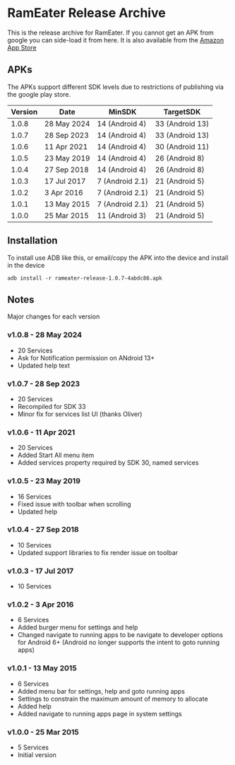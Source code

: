 # RamEater Release Archive
This is the release archive for RamEater. If you cannot get an APK from google you can side-load it from here. It is also available from the [Amazon App Store](https://www.amazon.com/Derek-Wilson-RamEater/dp/B0B1LBJYY1/) 

## APKs

The APKs support different SDK levels due to restrictions of publishing via the google play store.

| Version | Date        | MinSDK          | TargetSDK
| ------- | ----------- | --------------- | ---------------
| 1.0.8   | 28 May 2024 | 14 (Android 4)  | 33 (Android 13)
| 1.0.7   | 28 Sep 2023 | 14 (Android 4)  | 33 (Android 13)
| 1.0.6   | 11 Apr 2021 | 14 (Android 4)  | 30 (Android 11)
| 1.0.5   | 23 May 2019 | 14 (Android 4)  | 26 (Android 8)
| 1.0.4   | 27 Sep 2018 | 14 (Android 4)  | 26 (Android 8)
| 1.0.3   | 17 Jul 2017 | 7 (Android 2.1) | 21 (Android 5)
| 1.0.2   | 3 Apr 2016  | 7 (Android 2.1) | 21 (Android 5)
| 1.0.1   | 13 May 2015 | 7 (Android 2.1) | 21 (Android 5)
| 1.0.0   | 25 Mar 2015 | 11 (Android 3)  | 21 (Android 5)

## Installation

To install use ADB like this, or email/copy the APK into the device and install in the device

```
adb install -r rameater-release-1.0.7-4abdc86.apk
```

## Notes

Major changes for each version

### v1.0.8 - 28 May 2024

- 20 Services
- Ask for Notification permission on ANdroid 13+
- Updated help text

### v1.0.7 - 28 Sep 2023

- 20 Services
- Recompiled for SDK 33
- Minor fix for services list UI (thanks Oliver)

### v1.0.6 - 11 Apr 2021

- 20 Services
- Added Start All menu item
- Added services property required by SDK 30, named services

### v1.0.5 - 23 May 2019

- 16 Services
- Fixed issue with toolbar when scrolling
- Updated help

### v1.0.4 - 27 Sep 2018

- 10 Services
- Updated support libraries to fix render issue on toolbar

### v1.0.3 - 17 Jul 2017

- 10 Services

### v1.0.2 - 3 Apr 2016

- 6 Services
- Added burger menu for settings and help
- Changed navigate to running apps to be navigate to developer options for Android 6+ (Android no longer supports the intent to goto running apps)

### v1.0.1 - 13 May 2015

- 6 Services
- Added menu bar for settings, help and goto running apps
- Settings to constrain the maximum amount of memory to allocate
- Added help
- Added navigate to running apps page in system settings

### v1.0.0 - 25 Mar 2015

- 5 Services
- Initial version






